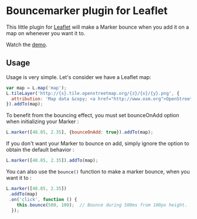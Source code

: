 Bouncemarker plugin for Leaflet
===============================

This little plugin for [Leaflet](http://www.leafletjs.com) will make a Marker
bounce when you add it on a map on whenever you want it to.

Watch the [demo](http://maximeh.github.com/leaflet.bouncemarker/).

Usage
-----

Usage is very simple. Let's consider we have a Leaflet map:

```javascript
var map = L.map('map');
L.tileLayer('http://{s}.tile.openstreetmap.org/{z}/{x}/{y}.png', {
  attribution: 'Map data &copy; <a href="http://www.osm.org">OpenStreetMap</a>'
}).addTo(map);
```
To benefit from the bouncing effect, you must set bounceOnAdd option when
initializing your Marker :

```javascript
L.marker([48.85, 2.35], {bounceOnAdd: true}).addTo(map);
```

If you don't want your Marker to bounce on add, simply ignore the option to
obtain the default behavior :

```javascript
L.marker([48.85, 2.35]).addTo(map);
```

You can also use the ``bounce()`` function to make a marker bounce, when you
want it to :

```javascript
L.marker([48.85, 2.35])
 .addTo(map)
 .on('click', function () {
    this.bounce(500, 100);  // Bounce during 500ms from 100px height.
  });
```



